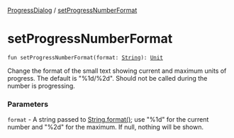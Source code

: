 [ProgressDialog](index.md) / [setProgressNumberFormat](./set-progress-number-format.md)

# setProgressNumberFormat

`fun setProgressNumberFormat(format: `[`String`](https://kotlinlang.org/api/latest/jvm/stdlib/kotlin/-string/index.html)`): `[`Unit`](https://kotlinlang.org/api/latest/jvm/stdlib/kotlin/-unit/index.html)

Change the format of the small text showing current and maximum units
of progress.  The default is "%1d/%2d".
Should not be called during the number is progressing.

### Parameters

`format` - A string passed to [String.format()](https://kotlinlang.org/api/latest/jvm/stdlib/kotlin.text/format.html);
use "%1d" for the current number and "%2d" for the maximum.  If null,
nothing will be shown.